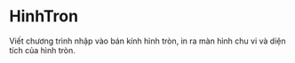 # HinhTron
Viết chương trình nhập vào bán kính hình tròn, in ra màn hình chu vi và diện tích của hình tròn.
